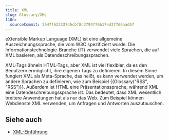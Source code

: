 ```yaml
---
title: XML
slug: Glossary/XML
l10n:
  sourceCommit: 2547f622337d6cbf8c3794776b17ed377d6aad57
---
```


eXtensible Markup Language (XML) ist eine allgemeine Auszeichnungssprache, die vom W3C spezifiziert wurde. Die Informationstechnologie-Branche (IT) verwendet viele Sprachen, die auf XML basieren, als Datendeschreibungssprachen.

XML-Tags ähneln HTML-Tags, aber XML ist viel flexibler, da es den Benutzern ermöglicht, ihre eigenen Tags zu definieren. In diesem Sinne fungiert XML als Meta-Sprache, das heißt, es kann verwendet werden, um andere Sprachen zu definieren, wie zum Beispiel {{Glossary("RSS", "RSS")}}. Außerdem ist HTML eine Präsentationssprache, während XML eine Datendeschreibungssprache ist. Das bedeutet, dass XML wesentlich breitere Anwendungen hat als nur das Web. Zum Beispiel können Webdienste XML verwenden, um Anfragen und Antworten auszutauschen.

## Siehe auch

- [XML-Einführung](/de/docs/Web/XML/Guides/XML_introduction)
